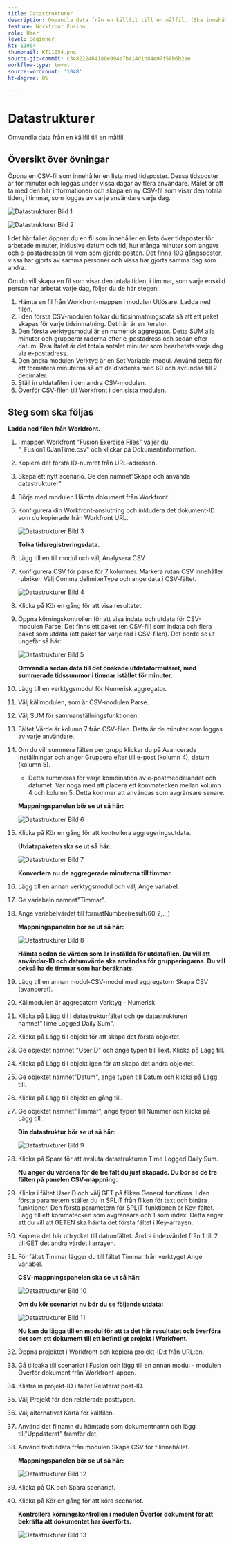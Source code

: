 ```yaml
---
title: Datastrukturer
description: Omvandla data från en källfil till en målfil. (Ska innehålla mellan 60 och 160 tecken, men är 58 tecken)
feature: Workfront Fusion
role: User
level: Beginner
kt: 11054
thumbnail: KT11054.png
source-git-commit: c348222464180e994e7b414d1b84e07f58b6b2ae
workflow-type: tm+mt
source-wordcount: '1048'
ht-degree: 0%

---
```



# Datastrukturer

Omvandla data från en källfil till en målfil.

## Översikt över övningar

Öppna en CSV-fil som innehåller en lista med tidsposter. Dessa tidsposter är för minuter och loggas under vissa dagar av flera användare. Målet är att ta med den här informationen och skapa en ny CSV-fil som visar den totala tiden, i timmar, som loggas av varje användare varje dag.

![Datastrukturer Bild 1](../12-exercises/assets/data-structures-walkthrough-1.png)

![Datastrukturer Bild 2](../12-exercises/assets/data-structures-walkthrough-2.png)


I det här fallet öppnar du en fil som innehåller en lista över tidsposter för arbetade minuter, inklusive datum och tid, hur många minuter som angavs och e-postadressen till vem som gjorde posten. Det finns 100 gångsposter, vissa har gjorts av samma personer och vissa har gjorts samma dag som andra.

Om du vill skapa en fil som visar den totala tiden, i timmar, som varje enskild person har arbetat varje dag, följer du de här stegen:

1. Hämta en fil från Workfront-mappen i modulen Utlösare. Ladda ned filen.
1. I den första CSV-modulen tolkar du tidsinmatningsdata så att ett paket skapas för varje tidsinmatning. Det här är en iterator.
1. Den första verktygsmodul är en numerisk aggregator. Detta SUM alla minuter och grupperar raderna efter e-postadress och sedan efter datum. Resultatet är det totala antalet minuter som bearbetats varje dag via e-postadress.
1. Den andra modulen Verktyg är en Set Variable-modul. Använd detta för att formatera minuterna så att de divideras med 60 och avrundas till 2 decimaler.
1. Ställ in utdatafilen i den andra CSV-modulen.
1. Överför CSV-filen till Workfront i den sista modulen.

## Steg som ska följas

**Ladda ned filen från Workfront.**

1. I mappen Workfront &quot;Fusion Exercise Files&quot; väljer du &quot;_Fusion1.0JanTime.csv&quot; och klickar på Dokumentinformation.
1. Kopiera det första ID-numret från URL-adressen.
1. Skapa ett nytt scenario. Ge den namnet&quot;Skapa och använda datastrukturer&quot;.
1. Börja med modulen Hämta dokument från Workfront.
1. Konfigurera din Workfront-anslutning och inkludera det dokument-ID som du kopierade från Workfront URL.

   ![Datastrukturer Bild 3](../12-exercises/assets/data-structures-walkthrough-3.png)

   **Tolka tidsregistreringsdata.**

1. Lägg till en till modul och välj Analysera CSV.
1. Konfigurera CSV för parse för 7 kolumner. Markera rutan CSV innehåller rubriker. Välj Comma delimiterType och ange data i CSV-fältet.

   ![Datastrukturer Bild 4](../12-exercises/assets/data-structures-walkthrough-4.png)

1. Klicka på Kör en gång för att visa resultatet.
1. Öppna körningskontrollen för att visa indata och utdata för CSV-modulen Parse. Det finns ett paket (en CSV-fil) som indata och flera paket som utdata (ett paket för varje rad i CSV-filen). Det borde se ut ungefär så här:

   ![Datastrukturer Bild 5](../12-exercises/assets/data-structures-walkthrough-5.png)

   **Omvandla sedan data till det önskade utdataformuläret, med summerade tidssummor i timmar istället för minuter.**

1. Lägg till en verktygsmodul för Numerisk aggregator.
1. Välj källmodulen, som är CSV-modulen Parse.
1. Välj SUM för sammanställningsfunktionen.
1. Fältet Värde är kolumn 7 från CSV-filen. Detta är de minuter som loggas av varje användare.
1. Om du vill summera fälten per grupp klickar du på Avancerade inställningar och anger Gruppera efter till e-post (kolumn 4), datum (kolumn 5).

   + Detta summeras för varje kombination av e-postmeddelandet och datumet. Var noga med att placera ett kommatecken mellan kolumn 4 och kolumn 5. Detta kommer att användas som avgränsare senare.

   **Mappningspanelen bör se ut så här:**

   ![Datastrukturer Bild 6](../12-exercises/assets/data-structures-walkthrough-6.png)

1. Klicka på Kör en gång för att kontrollera aggregeringsutdata.

   **Utdatapaketen ska se ut så här:**

   ![Datastrukturer Bild 7](../12-exercises/assets/data-structures-walkthrough-7.png)

   **Konvertera nu de aggregerade minuterna till timmar.**

1. Lägg till en annan verktygsmodul och välj Ange variabel.
1. Ge variabeln namnet&quot;Timmar&quot;.
1. Ange variabelvärdet till formatNumber(result/60;2;.;,)

   **Mappningspanelen bör se ut så här:**

   ![Datastrukturer Bild 8](../12-exercises/assets/data-structures-walkthrough-8.png)

   **Hämta sedan de värden som är inställda för utdatafilen. Du vill att användar-ID och datumvärde ska användas för grupperingarna. Du vill också ha de timmar som har beräknats.**

1. Lägg till en annan modul-CSV-modul med aggregatorn Skapa CSV (avancerat).
1. Källmodulen är aggregatorn Verktyg - Numerisk.
1. Klicka på Lägg till i datastrukturfältet och ge datastrukturen namnet&quot;Time Logged Daily Sum&quot;.
1. Klicka på Lägg till objekt för att skapa det första objektet.
1. Ge objektet namnet &quot;UserID&quot; och ange typen till Text. Klicka på Lägg till.
1. Klicka på Lägg till objekt igen för att skapa det andra objektet.
1. Ge objektet namnet&quot;Datum&quot;, ange typen till Datum och klicka på Lägg till.
1. Klicka på Lägg till objekt en gång till.
1. Ge objektet namnet&quot;Timmar&quot;, ange typen till Nummer och klicka på Lägg till.

   **Din datastruktur bör se ut så här:**

   ![Datastrukturer Bild 9](../12-exercises/assets/data-structures-walkthrough-9.png)

1. Klicka på Spara för att avsluta datastrukturen Time Logged Daily Sum.

   **Nu anger du värdena för de tre fält du just skapade. Du bör se de tre fälten på panelen CSV-mappning.**

1. Klicka i fältet UserID och välj GET på fliken General functions. I den första parametern ställer du in SPLIT från fliken för text och binära funktioner. Den första parametern för SPLIT-funktionen är Key-fältet. Lägg till ett kommatecken som avgränsare och 1 som index. Detta anger att du vill att GETEN ska hämta det första fältet i Key-arrayen.
1. Kopiera det här uttrycket till datumfältet. Ändra indexvärdet från 1 till 2 till GET det andra värdet i arrayen.
1. För fältet Timmar lägger du till fältet Timmar från verktyget Ange variabel.

   **CSV-mappningspanelen ska se ut så här:**

   ![Datastrukturer Bild 10](../12-exercises/assets/data-structures-walkthrough-10.png)

   **Om du kör scenariot nu bör du se följande utdata:**

   ![Datastrukturer Bild 11](../12-exercises/assets/data-structures-walkthrough-11.png)

   **Nu kan du lägga till en modul för att ta det här resultatet och överföra det som ett dokument till ett befintligt projekt i Workfront.**

1. Öppna projektet i Workfront och kopiera projekt-ID:t från URL:en.
1. Gå tillbaka till scenariot i Fusion och lägg till en annan modul - modulen Överför dokument från Workfront-appen.
1. Klistra in projekt-ID i fältet Relaterat post-ID.
1. Välj Projekt för den relaterade posttypen.
1. Välj alternativet Karta för källfilen.
1. Använd det filnamn du hämtade som dokumentnamn och lägg till&quot;Uppdaterat&quot; framför det.
1. Använd textutdata från modulen Skapa CSV för filinnehållet.

   **Mappningspanelen bör se ut så här:**

   ![Datastrukturer Bild 12](../12-exercises/assets/data-structures-walkthrough-12.png)

1. Klicka på OK och Spara scenariot.
1. Klicka på Kör en gång för att köra scenariot.

   **Kontrollera körningskontrollen i modulen Överför dokument för att bekräfta att dokumentet har överförts.**

   ![Datastrukturer Bild 13](../12-exercises/assets/data-structures-walkthrough-13.png)